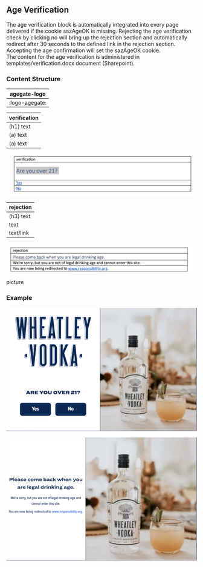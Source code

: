 ## Age Verification
The age verification block is automatically integrated into every page delivered
if the cookie sazAgeOK is missing. Rejecting the age verification check by clicking no will
bring up the rejection section and automatically redirect after 30 seconds to the defined
link in the rejection section. Accepting the age confirmation will set the sazAgeOK cookie.<br>
The content for the age verification is administered in templates/verification.docx document (Sharepoint).

### Content Structure

| agegate-logo       |
|--------------------|
| :logo-agegate:     |

| verification |
|--------------|
| (h1) text    |
| (a)  text    |
| (a)  text    |

![author-verification.png](../assets/verification-author-verification.png)

| rejection |
|-----------|
| (h3) text |
| text      |
| text/link |

![author-rejection.png](../assets/verification-author-rejection.png)
    
picture

### Example

![verification.png](../assets/verification-verification.png)

![rejection.png](../assets/verification-rejection.png)
